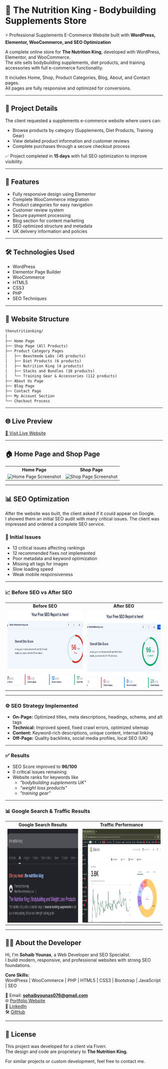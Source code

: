 # 🥗 The Nutrition King - Bodybuilding Supplements Store

⚡ Professional Supplements E-Commerce Website built with **WordPress, Elementor, WooCommerce, and SEO Optimization**

A complete online store for **The Nutrition King**, developed with WordPress, Elementor, and WooCommerce.  
The site sells bodybuilding supplements, diet products, and training accessories with full e-commerce functionality.  

It includes Home, Shop, Product Categories, Blog, About, and Contact pages.  
All pages are fully responsive and optimized for conversions.  

---

## 📌 Project Details

The client requested a supplements e-commerce website where users can:

- Browse products by category (Supplements, Diet Products, Training Gear)  
- View detailed product information and customer reviews  
- Complete purchases through a secure checkout process  

✅ Project completed in **15 days** with full SEO optimization to improve visibility.  

---

## 🚀 Features

- Fully responsive design using Elementor  
- Complete WooCommerce integration  
- Product categories for easy navigation  
- Customer review system  
- Secure payment processing  
- Blog section for content marketing  
- SEO optimized structure and metadata  
- UK delivery information and policies  

---

## 🛠 Technologies Used

- WordPress  
- Elementor Page Builder  
- WooCommerce  
- HTML5  
- CSS3  
- PHP  
- SEO Techniques  

---

## 📂 Website Structure

```
thenutritionking/
│
├── Home Page
├── Shop Page (All Products)
├── Product Category Pages
│   ├── Beastmode Labs (45 products)
│   ├── Diet Products (6 products)
│   ├── Nutrition King (4 products)
│   ├── Stacks and Bundles (10 products)
│   └── Training Gear & Accessories (112 products)
├── About Us Page
├── Blog Page
├── Contact Page
├── My Account Section
└── Checkout Process
```

---

## 🌐 Live Preview

[🔴 Visit Live Website](https://thenutritionking.co.uk/)  

---

## 🏠 Home Page and Shop Page

<table>
  <tr>
    <td align="center"><b>Home Page</b></td>
    <td align="center"><b>Shop Page</b></td>
  </tr>
  <tr>
    <td><img src="screenshots/thenutritionking_home.png" alt="Home Page Screenshot" width="100%" "></td>
    <td><img src="screenshots/thenutritionking_shop.png" alt="Shop Page Screenshot" width="100%" "></td>
  </tr>
</table>

---

## 📊 SEO Optimization

After the website was built, the client asked if it could appear on Google.  
I showed them an initial SEO audit with many critical issues. The client was impressed and ordered a complete SEO service.  

### 🔴 Initial Issues
- 13 critical issues affecting rankings  
- 12 recommended fixes not implemented  
- Poor metadata and keyword optimization  
- Missing alt tags for images  
- Slow loading speed  
- Weak mobile responsiveness  

---

### 📈 Before SEO vs After SEO

<table>
  <tr>
    <td align="center"><b>Before SEO</b></td>
    <td align="center"><b>After SEO</b></td>
  </tr>
  <tr>
    <td><img src="screenshots/Before%20Seo%20.png" alt="Before SEO" width="100%" height="250px"></td>
    <td><img src="screenshots/After%20Seo%20.png" alt="After SEO" width="100%" height="250px"></td>
  </tr>
</table>

---

### ⚙️ SEO Strategy Implemented

- **On-Page:** Optimized titles, meta descriptions, headings, schema, and alt tags  
- **Technical:** Improved speed, fixed crawl errors, optimized sitemap  
- **Content:** Keyword-rich descriptions, unique content, internal linking  
- **Off-Page:** Quality backlinks, social media profiles, local SEO (UK)  

---

### ✅ Results

- SEO Score improved to **96/100**  
- 0 critical issues remaining  
- Website ranks for keywords like  
  - *"bodybuilding supplements UK"*  
  - *"weight loss products"*  
  - *"training gear"*  

---

### 📊 Google Search & Traffic Results

<table>
  <tr>
    <td align="center"><b>Google Search Results</b></td>
    <td align="center"><b>Traffic Performance</b></td>
  </tr>
  <tr>
    <td><img src="screenshots/Google%20Search.png" alt="Google Search Results" width="100%" height="300px"></td>
    <td><img src="screenshots/Seo%20Results.png" alt="SEO Results" width="100%" height="300px"></td>
  </tr>
</table>

---

## 👨‍💻 About the Developer

Hi, I'm **Sohaib Younas**, a Web Developer and SEO Specialist.  
I build modern, responsive, and professional websites with strong SEO foundations.  

**Core Skills:**  
WordPress | WooCommerce | PHP | HTML5 | CSS3 | Bootstrap | JavaScript | SEO  

📧 Email: **sohaibyounas076@gmail.com**  
🌐 [Portfolio Website](https://sohaibyounas076.github.io/portfolio/)  
💼 [LinkedIn](https://linkedin.com/in/sohaibyounas076)  
🛠 [GitHub](https://github.com/sohaibyounas076)  

---

## 📜 License

This project was developed for a client via Fiverr.  
The design and code are proprietary to **The Nutrition King**.  

For similar projects or custom development, feel free to contact me.  
